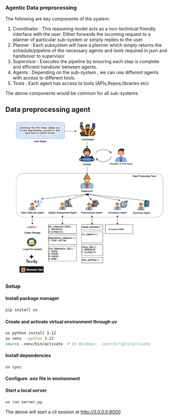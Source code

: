 
### Agentic Data preprocessing  

The following are key components of the system: 

1. Coordinator : This reasoning model acts as a non-technical friendly interface with the user. Either forwards the incoming request to a planner of particular sub-system or simply replies to the user.
2. Planner : Each subsystem will have a planner which simply returns the schedule/pipeline of the necessary agents and tools required in json and handsover to supervisor
3. Supervisor : Executes the pipeline by ensuring each step is complete and efficient handover between agents. 
4. Agents : Depending on the sub-system , we can use different agents with access to different tools.
5. Tools : Each agent has access to tools (APIs,Repos,libraries etc)

The above components would be common for all sub-systems. 

## Data preprocessing agent

![](assets/data_process_agent.png)

### Setup

#### Install package manager 
```bash
pip install uv
```

#### Create and activate virtual environment through uv
```bash
uv python install 3.12
uv venv --python 3.12
source .venv/bin/activate  # On Windows: .venv\Scripts\activate
```

#### Install dependencies
```bash
uv sync
```

#### Configure .env file in environment

#### Start a local server
```bash
uv run server.py
```
The above will start a cli session at http://0.0.0.0:8000 
